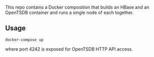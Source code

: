 This repo contains a Docker composition that builds an HBase and an OpenTSDB container and runs a single node of each together.

## Usage

```
docker-compose up
```

where port 4242 is exposed for OpenTSDB HTTP API access.